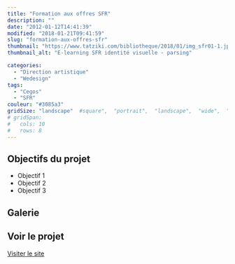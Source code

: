 ```yaml
---
title: "Formation aux offres SFR"
description: ""
date: "2012-01-12T14:41:39"
modified: "2018-01-21T09:41:59"
slug: "formation-aux-offres-sfr"
thumbnail: "https://www.tatziki.com/bibliotheque/2018/01/img_sfr01-1.jpg"
thumbnail_alt: "E-learning SFR identité visuelle - parsing"

categories:
  - "Direction artistique"
  - "Wedesign"
tags:
  - "Cegos"
  - "SFR"
couleur: "#3085a3"
gridSize: "landscape"  #square",  "portrait",  "landscape",  "wide",  "tall",  "feat",  "mini",
# gridSpan:
#   cols: 10
#   rows: 8
---
```


## Objectifs du projet

<!-- TODO: Ajouter les objectifs depuis ACF -->
- Objectif 1
- Objectif 2
- Objectif 3

## Galerie

<!-- TODO: Ajouter les images du projet -->

## Voir le projet

[Visiter le site](https://www.tatziki.com/formation-aux-offres-sfr/)
